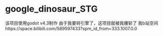 # google_dinosaur_STG
该项目使用godot v4.3制作
由于我要转引擎了，这项目就被我腰斩了
我b站空间https://space.bilibili.com/589597433?spm_id_from=333.1007.0.0
